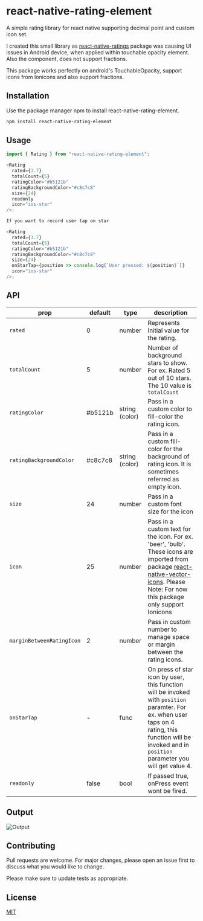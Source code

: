 # react-native-rating-element

A simple rating library for react native supporting decimal point and custom icon set.

I created this small library as [react-native-ratings](https://github.com/Monte9/react-native-ratings) package was causing UI issues in Android device, when applied within touchable opacity element.
Also the <AirbnbRating /> component, does not support fractions.

This package works perfectly on android's TouchableOpacity, support icons from Ionicons and also support fractions.

## Installation

Use the package manager npm to install react-native-rating-element.

```bash
npm install react-native-rating-element
```

## Usage

```javascript
import { Rating } from "react-native-rating-element";

<Rating
  rated={3.7}
  totalCount={5}
  ratingColor="#b5121b"
  ratingBackgroundColor="#c8c7c8"
  size={24}
  readonly
  icon="ios-star"
/>;

If you want to record user tap on star

<Rating
  rated={3.7}
  totalCount={5}
  ratingColor="#b5121b"
  ratingBackgroundColor="#c8c7c8"
  size={24}
  onStarTap={position => console.log(`User pressed: ${position}`)}
  icon="ios-star"
/>;


```

## API

| prop                      | default | type           | description                                                                                                                                                                                                                                  |
| ------------------------- | ------- | -------------- | -------------------------------------------------------------------------------------------------------------------------------------------------------------------------------------------------------------------------------------------- |
| `rated`                   | 0       | number         | Represents Initial value for the rating.                                                                                                                                                                                                     |
| `totalCount`              | 5       | number         | Number of background stars to show. For ex. Rated 5 out of 10 stars. The 10 value is `totalCount`                                                                                                                                            |
| `ratingColor`             | #b5121b | string (color) | Pass in a custom color to fill-color the rating icon.                                                                                                                                                                                        |
| `ratingBackgroundColor`   | #c8c7c8 | string (color) | Pass in a custom fill-color for the background of rating icon. It is sometimes referred as empty icon.                                                                                                                                       |
| `size`                    | 24      | number         | Pass in a custom font size for the icon                                                                                                                                                                                                      |
| `icon`                    | 25      | number         | Pass in a custom text for the icon. For ex. 'beer', 'bulb'. These icons are imported from package [react-native-vector-icons](https://oblador.github.io/react-native-vector-icons/). Please Note: For now this package only support Ionicons |
| `marginBetweenRatingIcon` | 2       | number         | Pass in custom number to manage space or margin between the rating icons.                                                                                                                                                                    |
| `onStarTap`               | -       | func           | On press of star icon by user, this function will be invoked with `position` paramter. For ex. when user taps on 4 rating, this function will be invoked and in `position` parameter you will get value 4.                                   |
| `readonly`                | false   | bool           | If passed true, onPress event wont be fired.                                                                                                                                                                                                 |

## Output

![Output](https://i.ibb.co/R7f680V/output.png)

## Contributing

Pull requests are welcome. For major changes, please open an issue first to discuss what you would like to change.

Please make sure to update tests as appropriate.

## License

[MIT](https://choosealicense.com/licenses/mit/)
